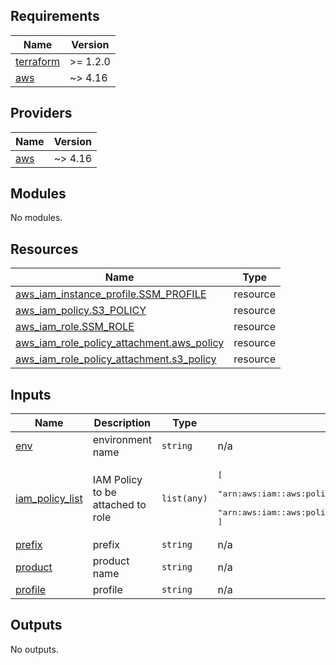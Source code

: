 <!-- BEGIN_TF_DOCS -->
## Requirements

| Name | Version |
|------|---------|
| <a name="requirement_terraform"></a> [terraform](#requirement\_terraform) | >= 1.2.0 |
| <a name="requirement_aws"></a> [aws](#requirement\_aws) | ~> 4.16 |

## Providers

| Name | Version |
|------|---------|
| <a name="provider_aws"></a> [aws](#provider\_aws) | ~> 4.16 |

## Modules

No modules.

## Resources

| Name | Type |
|------|------|
| [aws_iam_instance_profile.SSM_PROFILE](https://registry.terraform.io/providers/hashicorp/aws/latest/docs/resources/iam_instance_profile) | resource |
| [aws_iam_policy.S3_POLICY](https://registry.terraform.io/providers/hashicorp/aws/latest/docs/resources/iam_policy) | resource |
| [aws_iam_role.SSM_ROLE](https://registry.terraform.io/providers/hashicorp/aws/latest/docs/resources/iam_role) | resource |
| [aws_iam_role_policy_attachment.aws_policy](https://registry.terraform.io/providers/hashicorp/aws/latest/docs/resources/iam_role_policy_attachment) | resource |
| [aws_iam_role_policy_attachment.s3_policy](https://registry.terraform.io/providers/hashicorp/aws/latest/docs/resources/iam_role_policy_attachment) | resource |

## Inputs

| Name | Description | Type | Default | Required |
|------|-------------|------|---------|:--------:|
| <a name="input_env"></a> [env](#input\_env) | environment name | `string` | n/a | yes |
| <a name="input_iam_policy_list"></a> [iam\_policy\_list](#input\_iam\_policy\_list) | IAM Policy to be attached to role | `list(any)` | <pre>[<br>  "arn:aws:iam::aws:policy/AmazonSSMManagedInstanceCore",<br>  "arn:aws:iam::aws:policy/CloudWatchLogsReadOnlyAccess"<br>]</pre> | no |
| <a name="input_prefix"></a> [prefix](#input\_prefix) | prefix | `string` | n/a | yes |
| <a name="input_product"></a> [product](#input\_product) | product name | `string` | n/a | yes |
| <a name="input_profile"></a> [profile](#input\_profile) | profile | `string` | n/a | yes |

## Outputs

No outputs.
<!-- END_TF_DOCS -->